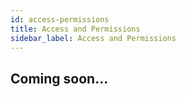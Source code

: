 ```yaml
---
id: access-permissions
title: Access and Permissions
sidebar_label: Access and Permissions
---
```


## Coming soon...